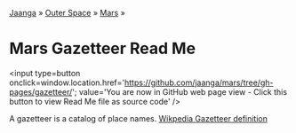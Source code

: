 [Jaanga]( http://jaanga.github.io/ ) &raquo; [Outer Space]( http://jaanga.github.io/outer-space/ ) &raquo; [Mars]( http://jaanga.github.io/mars/ ) &raquo;

Mars Gazetteer Read Me
===

<span style=display:none; >[You are now in GitHub source code view - click this link to view Read Me file as a web page]( http://jaanga.github.io/mars/gazetteer/ "View file as a web page." ) </span>
<input type=button onclick=window.location.href='https://github.com/jaanga/mars/tree/gh-pages/gazetteer/'; value='You are now in GitHub web page view - Click this button to view Read Me file as source code' />

A gazetteer is a catalog of place names. 
[Wikpedia Gazetteer definition]( http://en.wikipedia.org/wiki/Gazetteer )
